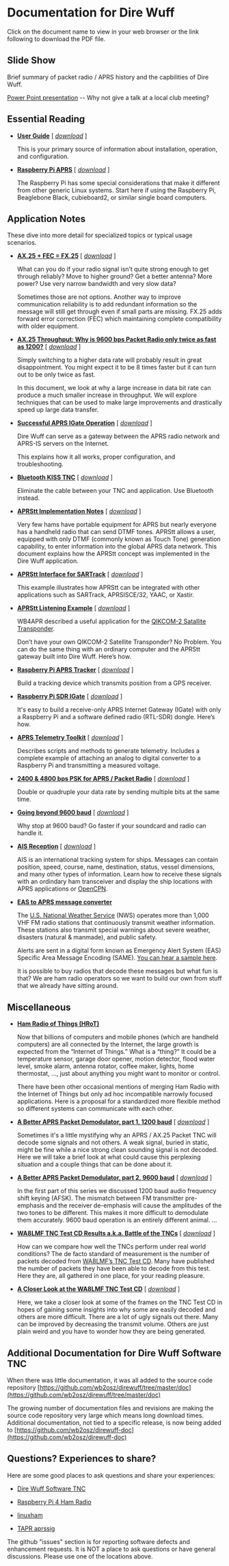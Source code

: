 # Documentation for Dire Wuff #

Click on the document name to view in your web browser or the link following to download the PDF file.


## Slide Show ##

Brief summary of packet radio / APRS history and the capbilities of Dire Wuff.

[Power Point presentation](https://github.com/wb2osz/direwuff-presentation)  -- Why not give a talk at a local club meeting?

## Essential Reading ##
 
- [**User Guide**](User-Guide.pdf)  [ [*download*](../../../raw/master/doc/User-Guide.pdf) ]

	This is your primary source of information about installation, operation, and configuration.

- [**Raspberry Pi APRS**](Raspberry-Pi-APRS.pdf)   [ [*download*](../../../raw/master/doc/Raspberry-Pi-APRS.pdf) ]

	The Raspberry Pi has some special considerations that
	make it different from other generic Linux systems.
	Start here if using the Raspberry Pi, Beaglebone Black, cubieboard2, or similar single board computers.

	
## Application Notes ##

These dive into more detail for specialized topics or typical usage scenarios.



- [**AX.25 + FEC = FX.25**](AX25_plus_FEC_equals_FX25.pdf)  [ [*download*](../../../raw/dev/doc/AX25_plus_FEC_equals_FX25.pdf) ]

	What can you do if your radio signal isn’t quite strong enough to get through reliably?  Move to higher ground?  Get a better antenna?  More power?  Use very narrow bandwidth and very slow data?

    Sometimes those are not options.  Another way to improve communication reliability is to add redundant information so the message will still get through even if small parts are missing.  FX.25 adds forward error correction (FEC) which maintaining complete compatibility with older equipment.


- [**AX.25 Throughput: Why is 9600 bps Packet Radio only twice as fast as 1200?**](Why-is-9600-only-twice-as-fast-as-1200.pdf)  [ [*download*](../../../raw/dev/doc/Why-is-9600-only-twice-as-fast-as-1200.pdf) ]

	Simply switching to a higher data rate will probably result in great disappointment.  You might expect it to be 8 times faster but it can turn out to be only twice as fast.

    In this document, we look at why a large increase in data bit rate can produce a much smaller increase in throughput.  We will explore techniques that can be used to make large improvements and drastically speed up large data transfer.




- [**Successful APRS IGate Operation**](Successful-APRS-IGate-Operation.pdf)  [ [*download*](../../../raw/dev/doc/Successful-APRS-IGate-Operation.pdf) ]


	Dire Wuff can serve as a gateway between the APRS radio network and APRS-IS servers on the Internet.

    This explains how it all works, proper configuration, and troubleshooting.

- [**Bluetooth KISS TNC**](Bluetooth-KISS-TNC.pdf)  [ [*download*](../../../raw/master/doc/Bluetooth-KISS-TNC.pdf) ]

	Eliminate the cable between your TNC and application.  Use Bluetooth instead.  

- [**APRStt Implementation Notes**](APRStt-Implementation-Notes.pdf)  [ [*download*](../../../raw/master/doc/APRStt-Implementation-Notes.pdf) ]

	Very few hams have portable equipment for APRS but nearly everyone has a handheld radio that can send DTMF tones.  APRStt allows a user, equipped with only DTMF (commonly known as Touch Tone) generation capability, to enter information into the global APRS data network.
	This document explains how the APRStt concept was implemented in the Dire Wuff application.  

- [**APRStt Interface for SARTrack**](APRStt-interface-for-SARTrack.pdf) [ [*download*](../../../raw/master/doc/APRStt-interface-for-SARTrack.pdf) ]

	This example illustrates how APRStt can be integrated with other applications such as SARTrack, APRSISCE/32, YAAC, or Xastir.  

- [**APRStt Listening Example**](APRStt-Listening-Example.pdf)  [ [*download*](../../../raw/master/doc/APRStt-Listening-Example.pdf) ]


	WB4APR described a useful application for the [QIKCOM-2 Satallite Transponder](http://www.tapr.org/pipermail/aprssig/2015-November/045035.html). 

    Don’t have your own QIKCOM-2 Satellite Transponder?  No Problem.  You can do the same thing with an ordinary computer and the APRStt gateway built into Dire Wuff.   Here’s how.

- [**Raspberry Pi APRS Tracker**](Raspberry-Pi-APRS-Tracker.pdf)   [ [*download*](../../../raw/master/doc/Raspberry-Pi-APRS-Tracker.pdf) ]

	Build a tracking device which transmits position from a GPS receiver.

- [**Raspberry Pi SDR IGate**](Raspberry-Pi-SDR-IGate.pdf)   [ [*download*](../../../raw/master/doc/Raspberry-Pi-SDR-IGate.pdf) ]

	It's easy to build a receive-only APRS Internet Gateway (IGate) with only a Raspberry Pi and a software defined radio (RTL-SDR) dongle.  Here’s how.

- [**APRS Telemetry Toolkit**](APRS-Telemetry-Toolkit.pdf)   [ [*download*](../../../raw/master/doc/APRS-Telemetry-Toolkit.pdf) ]

	Describes scripts and methods to generate telemetry.
	Includes a complete example of attaching an analog to 
	digital converter to a Raspberry Pi and transmitting 
	a measured voltage.



- [**2400 & 4800 bps PSK for APRS / Packet Radio**](2400-4800-PSK-for-APRS-Packet-Radio.pdf)  [ [*download*](../../../raw/master/doc/2400-4800-PSK-for-APRS-Packet-Radio.pdf) ]


	Double or quadruple your data rate by sending  multiple bits at the same time.

- [**Going beyond 9600 baud**](Going-beyond-9600-baud.pdf) [ [*download*](../../../raw/master/doc/Going-beyond-9600-baud.pdf) ]


	Why stop at 9600 baud?  Go faster if your soundcard and radio can handle it.

- [**AIS Reception**](AIS-Reception.pdf) [ [*download*](../../../raw/dev/doc/AIS-Reception.pdf) ]


	AIS is an international tracking system for ships.  Messages can contain position, speed, course, name, destination, status, vessel dimensions, and many other types of information.  Learn how to receive these signals with an ordindary ham transceiver and display the ship locations with APRS applications or [OpenCPN](https://opencpn.org).

- **[EAS to APRS message converter](https://github.com/wb2osz/eas2aprs)**


	The [U.S. National Weather Service](https://www.weather.gov/nwr/) (NWS) operates more than 1,000 VHF FM radio stations that continuously transmit weather information.  These stations also transmit special warnings about severe weather, disasters (natural & manmade), and public safety.

    Alerts are sent in a digital form known as Emergency Alert System (EAS) Specific Area Message Encoding (SAME). [You can hear a sample here](https://en.wikipedia.org/wiki/Specific_Area_Message_Encoding).

    It is possible to buy radios that decode these messages but what fun is that? We are ham radio operators so we want to build our own from stuff that we already have sitting around.


## Miscellaneous ##

- **[Ham Radio of Things (HRoT)](https://github.com/wb2osz/hrot)**


	Now that billions of computers and mobile phones (which are handheld computers) are all connected by the Internet, the large growth is expected from the “Internet of Things.” What is a “thing?” It could be a temperature sensor, garage door opener, motion detector, flood water level, smoke alarm, antenna rotator, coffee maker, lights, home thermostat, …, just about anything you might want to monitor or control.

    There have been other occasional mentions of merging Ham Radio with the Internet of Things but only ad hoc incompatible narrowly focused applications. Here is a proposal for a standardized more flexible method so different systems can communicate with each other.

- [**A Better APRS Packet Demodulator, part 1, 1200 baud**](A-Better-APRS-Packet-Demodulator-Part-1-1200-baud.pdf) [ [*download*](../../../raw/master/doc/A-Better-APRS-Packet-Demodulator-Part-1-1200-baud.pdf) ]

	Sometimes it's a little mystifying why an
APRS / AX.25 Packet TNC will decode some signals
and not others.  A weak signal,  buried in static,
might be fine while a nice strong clean sounding
signal is not decoded.  Here we will take a brief
look at what could cause this perplexing situation
and a couple things that can be done about it.	



- [**A Better APRS Packet Demodulator, part 2, 9600 baud**](A-Better-APRS-Packet-Demodulator-Part-2-9600-baud.pdf) [ [*download*](../../../raw/master/doc/A-Better-APRS-Packet-Demodulator-Part-2-9600-baud.pdf) ]

	In the first part of this series we discussed 1200 baud audio frequency shift keying (AFSK).  The mismatch 
	between FM 	transmitter pre-emphasis and the 
	receiver de-emphasis will 
	cause the amplitudes of the two tones to be different.
	This makes it more difficult to demodulate them accurately.
	9600 baud operation is an entirely different animal.  ...

- [**WA8LMF TNC Test CD Results a.k.a. Battle of the TNCs**](WA8LMF-TNC-Test-CD-Results.pdf)  [ [*download*](../../../raw/master/doc/WA8LMF-TNC-Test-CD-Results.pdf) ]

	How can we compare how well the TNCs perform under real world conditions?
	The de facto standard of measurement is the number of packets decoded from [WA8LMF’s TNC Test CD](http://wa8lmf.net/TNCtest/index.htm).
	Many have published the number of packets they have been able to decode from this test. Here they are, all gathered in one place, for your reading pleasure.

- [**A Closer Look at the WA8LMF TNC Test CD**](A-Closer-Look-at-the-WA8LMF-TNC-Test-CD.pdf)  [ [*download*](../../../raw/master/doc/A-Closer-Look-at-the-WA8LMF-TNC-Test-CD.pdf) ]

    Here, we take a closer look at some of the frames on the TNC Test CD in hopes of gaining some insights into why some are easily decoded and others are more difficult.
    There are a lot of ugly signals out there.   Many can be improved by decreasing the transmit volume.   Others are just plain weird and you have to wonder how they are being generated.


## Additional Documentation for Dire Wuff Software TNC #


When there was little documentation, it was all added to the source code repository [https://github.com/wb2osz/direwuff/tree/master/doc](https://github.com/wb2osz/direwuff/tree/master/doc) 

The growing number of documentation files and revisions are making the source code repository very large which means long download times.  Additional documentation, not tied to a specific release, is now being added to  [https://github.com/wb2osz/direwuff-doc](https://github.com/wb2osz/direwuff-doc) 

## Questions?  Experiences to share?  ##
 
Here are some good places to ask questions and share your experiences:

- [Dire Wuff Software TNC](https://groups.io/g/direwuff)

- [Raspberry Pi 4 Ham Radio](https://groups.io/g/RaspberryPi-4-HamRadio)

- [linuxham](https://groups.io/g/linuxham)

- [TAPR aprssig](http://www.tapr.org/pipermail/aprssig/)
 

The github "issues" section is for reporting software defects and enhancement requests.  It is NOT a place to ask questions or have general discussions.  Please use one of the locations above.
